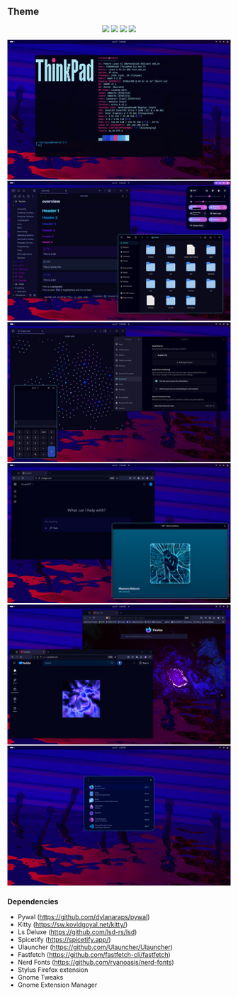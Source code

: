 ## Theme
<p align="center">
  <img src="https://img.shields.io/badge/OS-Fedora-050023-ea02de?style=for-the-badge&logo=fedora&logoColor=ffffff" />
  <img src="https://img.shields.io/badge/DE-GNOME-050023-9002dd?style=for-the-badge&logo=gnome&logoColor=ffffff" />
  <img src="https://img.shields.io/badge/Protocol-Wayland-050023-2302dd?style=for-the-badge&logo=wayland&logoColor=ffffff" />
  <img src="https://img.shields.io/badge/WM-Mutter-050023-02b1dd?style=for-the-badge&logoColor=ffffff" />
</p>

![](./desktop/desktop4.png)
![](desktop/desktop1.png)
![](desktop/desktop2.png)
![](desktop/desktop3.png)
![](desktop/desktop5.png)
![](desktop/desktop6.png)

### Dependencies
- Pywal (https://github.com/dylanaraps/pywal)
- Kitty (https://sw.kovidgoyal.net/kitty/)
- Ls Deluxe (https://github.com/lsd-rs/lsd)
- Spicetify (https://spicetify.app/)
- Ulauncher (https://github.com/Ulauncher/Ulauncher)
- Fastfetch (https://github.com/fastfetch-cli/fastfetch)
- Nerd Fonts (https://github.com/ryanoasis/nerd-fonts)
- Stylus Firefox extension
- Gnome Tweaks
- Gnome Extension Manager
